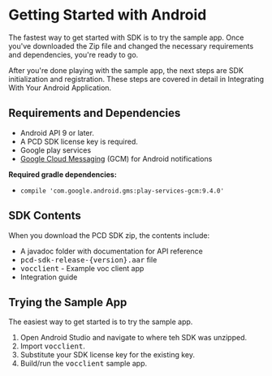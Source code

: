# Getting Started with Android
The fastest way to get started with SDK is to try the sample app. Once you've downloaded the Zip file and changed the necessary requirements and dependencies, you're ready to go. 

After you're done playing with the sample app, the next steps are SDK initialization and registration. These steps are covered in detail in Integrating With Your Android Application. 

## Requirements and Dependencies

* Android API 9 or later.
* A PCD SDK license key is required.
* Google play services 
* [Google Cloud Messaging](http://docs.urbanairship.com/reference/glossary.html#term-google-cloud-messaging) (GCM) for Android notifications

**Required gradle dependencies:**

* ```compile 'com.google.android.gms:play-services-gcm:9.4.0'```

## SDK Contents
When you download the PCD SDK zip, the contents include: 

* A javadoc folder with documentation for API reference
* <tt>pcd-sdk-release-{version}.aar</tt> file 
* <tt>vocclient</tt> - Example voc client app 
* Integration guide

## Trying the Sample App

The easiest way to get started is to try the sample app. 

1. Open Android Studio and navigate to where teh SDK was unzipped.  
2. Import <tt>vocclient</tt>. 
3. Substitute your SDK license key for the existing key. 
4. Build/run the <tt>vocclient</tt> sample app. 

